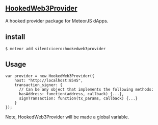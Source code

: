 ## <a href="https://github.com/ConsenSys/hooked-web3-provider">HookedWeb3Provider</a>
A hooked provider package for MeteorJS dApps.

## install
    $ meteor add silentcicero:hookedweb3provider

## Usage
    var provider = new HookedWeb3Provider({
        host: "http://localhost:8545",
        transaction_signer: { 
          // Can be any object that implements the following methods:
          hasAddress: function(address, callback) {...},
          signTransaction: function(tx_params, callback) {...}
        }
    });

Note, HookedWeb3Provider will be made a global variable.

